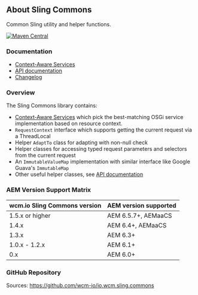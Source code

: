## About Sling Commons

Common Sling utility and helper functions.

[![Maven Central](https://maven-badges.herokuapp.com/maven-central/io.wcm/io.wcm.sling.commons/badge.svg)](https://maven-badges.herokuapp.com/maven-central/io.wcm/io.wcm.sling.commons)


### Documentation

* [Context-Aware Services][caservice]
* [API documentation][apidocs]
* [Changelog][changelog]


### Overview

The Sling Commons library contains:

* [Context-Aware Services][caservice] which pick the best-matching OSGi service implementation based on resource context.
* `RequestContext` interface which supports getting the current request via a ThreadLocal
* Helper `AdaptTo` class for adapting with non-null check
* Helper classes for accessing typed request parameters and selectors from the current request
* An `ImmutableValueMap` implementation with similar interface like Google Guava's `ImmutableMap`
* Other useful helper classes, see [API documentation][apidocs]


### AEM Version Support Matrix

|wcm.io Sling Commons version |AEM version supported
|-----------------------------|----------------------
|1.5.x or higher              |AEM 6.5.7+, AEMaaCS
|1.4.x                        |AEM 6.4+, AEMaaCS
|1.3.x                        |AEM 6.3+
|1.0.x - 1.2.x                |AEM 6.1+
|0.x                          |AEM 6.0+


### GitHub Repository

Sources: https://github.com/wcm-io/io.wcm.sling.commons


[apidocs]: apidocs/
[changelog]: changes-report.html
[caservice]: context-aware-services.html
